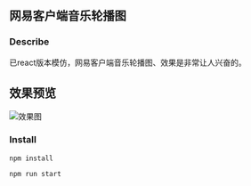 ## 网易客户端音乐轮播图

### Describe

已react版本模仿，网易客户端音乐轮播图、效果是非常让人兴奋的。


## 效果预览

![效果图](https://img.ikstatic.cn/MTU5NTU3OTQ3ODAwNyM5ODYjanBn.jpg)

### Install

```
npm install
```

```
npm run start
```
